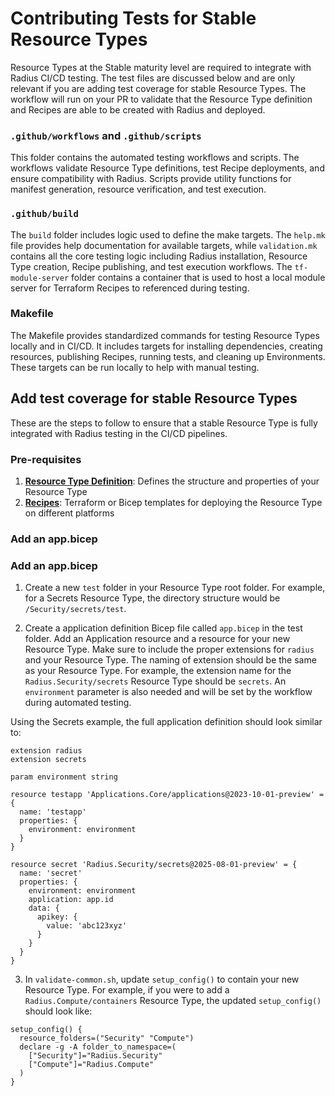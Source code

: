 # Contributing Tests for Stable Resource Types

Resource Types at the Stable maturity level are required to integrate with Radius CI/CD testing. The test files are discussed below and are only relevant if you are adding test coverage for stable Resource Types. The workflow will run on your PR to validate that the Resource Type definition and Recipes are able to be created with Radius and deployed. 

### `.github/workflows` and `.github/scripts`

This folder contains the automated testing workflows and scripts. The workflows validate Resource Type definitions, test Recipe deployments, and ensure compatibility with Radius. Scripts provide utility functions for manifest generation, resource verification, and test execution.

### `.github/build` 

The `build` folder includes logic used to define the make targets. The `help.mk` file provides help documentation for available targets, while `validation.mk` contains all the core testing logic including Radius installation, Resource Type creation, Recipe publishing, and test execution workflows. The `tf-module-server` folder contains a container that is used to host a local module server for Terraform Recipes to referenced during testing.

### Makefile

The Makefile provides standardized commands for testing Resource Types locally and in CI/CD. It includes targets for installing dependencies, creating resources, publishing Recipes, running tests, and cleaning up Environments. These targets can be run locally to help with manual testing.

## Add test coverage for stable Resource Types
These are the steps to follow to ensure that a stable Resource Type is fully integrated with Radius testing in the CI/CD pipelines. 

### Pre-requisites

1. [**Resource Type Definition**](../contributing/contributing-resource-types-tests.md#resource-type-definition): Defines the structure and properties of your Resource Type
2. [**Recipes**](../contributing/contributing-resource-types-tests.md#recipes-for-the-resource-type): Terraform or Bicep templates for deploying the Resource Type on different platforms

### Add an app.bicep

### Add an app.bicep

1. Create a new `test` folder in your Resource Type root folder. For example, for a Secrets Resource Type, the directory structure would be `/Security/secrets/test`.

2. Create a application definition Bicep file called `app.bicep` in the test folder. Add an Application resource and a resource for your new Resource Type. Make sure to include the proper extensions for `radius` and your Resource Type. The naming of extension should be the same as your Resource Type. For example, the extension name for the `Radius.Security/secrets` Resource Type should be `secrets`. An `environment` parameter is also needed and will be set by the workflow during automated testing. 

Using the Secrets example, the full application definition should look similar to:

```
extension radius
extension secrets

param environment string

resource testapp 'Applications.Core/applications@2023-10-01-preview' = {
  name: 'testapp'
  properties: {
    environment: environment
  }
}

resource secret 'Radius.Security/secrets@2025-08-01-preview' = {
  name: 'secret'
  properties: {
    environment: environment
    application: app.id
    data: {
      apikey: {
        value: 'abc123xyz'
      }
    }
  }
}
```

3. In `validate-common.sh`, update `setup_config()` to contain your new Resource Type. For example, if you were to add a `Radius.Compute/containers` Resource Type, the updated `setup_config()` should look like:  
```
setup_config() {
  resource_folders=("Security" "Compute")
  declare -g -A folder_to_namespace=(
    ["Security"]="Radius.Security"
    ["Compute"]="Radius.Compute"
  )
}
```